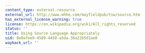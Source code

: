 ```yaml
---
content_type: external-resource
external_url: http://www.mhhe.com/mayfieldpub/tsw/source.htm
has_external_license_warning: true
license: https://en.wikipedia.org/wiki/All_rights_reserved
status: ''
title: Using Source Language Appropriately
uid: 8e0afee9-4589-4450-a5da-38a22b5d1ae0
wayback_url: ''
---
```

